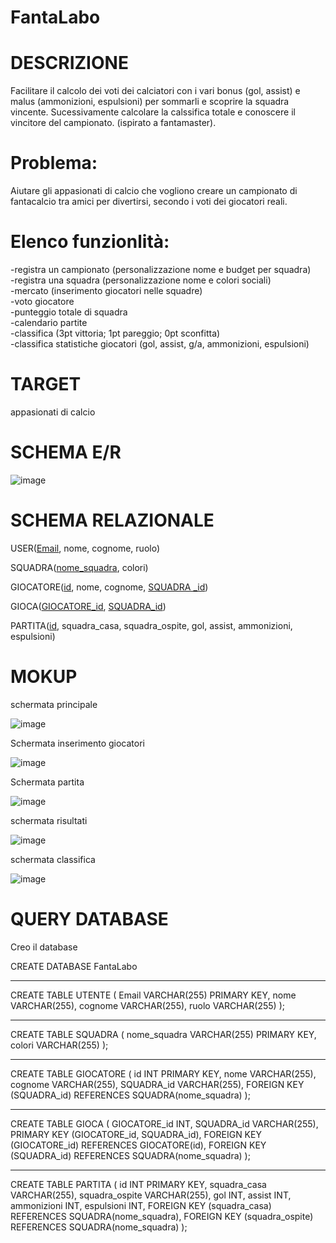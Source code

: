# FantaLabo
# DESCRIZIONE 
Facilitare il calcolo dei voti dei calciatori con i vari bonus (gol, assist) e malus (ammonizioni, espulsioni) per sommarli e scoprire la squadra vincente. Sucessivamente calcolare la calssifica totale e conoscere il vincitore del campionato.  (ispirato a fantamaster).
# Problema:  
Aiutare gli appasionati di calcio che vogliono creare un campionato di fantacalcio tra amici per divertirsi, secondo i voti dei giocatori reali.
# Elenco funzionlità:  
-registra un campionato (personalizzazione nome e budget per squadra)  
-registra una squadra (personalizzazione nome e colori sociali)  
-mercato (inserimento giocatori nelle squadre)  
-voto giocatore  
-punteggio totale di squadra  
-calendario partite  
-classifica (3pt vittoria; 1pt pareggio; 0pt sconfitta)  
-classifica statistiche giocatori (gol, assist, g/a, ammonizioni, espulsioni)
# TARGET
appasionati di calcio
# SCHEMA E/R
![image](https://github.com/SamueleLabollita/FantaLabo/assets/101709291/17b66a8c-aafb-4257-ad04-3a6f6f39463b)

# SCHEMA RELAZIONALE
USER(<ins>Email</ins>, nome, cognome, ruolo)

SQUADRA(<ins>nome_squadra</ins>, colori)

GIOCATORE(<ins>id</ins>, nome, cognome, <ins>SQUADRA _id</ins>)

GIOCA(<ins>GIOCATORE_id</ins>, <ins>SQUADRA_id</ins>)

PARTITA(<ins>id</ins>, squadra_casa, squadra_ospite, gol, assist, ammonizioni, espulsioni)


# MOKUP
schermata principale

![image](https://github.com/SamueleLabollita/FantaLabo/assets/101709291/99130e94-0e9b-4d41-8633-e6ffac0cec5f)

Schermata inserimento giocatori

![image](https://github.com/SamueleLabollita/FantaLabo/assets/101709291/0cb1fe5d-6ac2-4418-a4c4-90d985c32e24)

Schermata partita

![image](https://github.com/SamueleLabollita/FantaLabo/assets/101709291/5baf6509-ff00-42c0-a8ba-5a846f2c266f)

schermata risultati

![image](https://github.com/SamueleLabollita/FantaLabo/assets/101709291/35f127c4-3878-4c75-bc10-6877032b97cc)

schermata classifica

![image](https://github.com/SamueleLabollita/FantaLabo/assets/101709291/62d6b637-6782-4d46-8b20-6b8fe6f903bb)

# QUERY DATABASE
Creo il database

CREATE DATABASE FantaLabo

---------------------------

CREATE TABLE UTENTE (
    Email VARCHAR(255) PRIMARY KEY,
    nome VARCHAR(255),
    cognome VARCHAR(255),
    ruolo VARCHAR(255)
);

---------------------------

CREATE TABLE SQUADRA (
    nome_squadra VARCHAR(255) PRIMARY KEY,
    colori VARCHAR(255)
);

---------------------------

CREATE TABLE GIOCATORE (
    id INT PRIMARY KEY,
    nome VARCHAR(255),
    cognome VARCHAR(255),
    SQUADRA_id VARCHAR(255),
    FOREIGN KEY (SQUADRA_id) REFERENCES SQUADRA(nome_squadra)
);

---------------------------

CREATE TABLE GIOCA (
    GIOCATORE_id INT,
    SQUADRA_id VARCHAR(255),
    PRIMARY KEY (GIOCATORE_id, SQUADRA_id),
    FOREIGN KEY (GIOCATORE_id) REFERENCES GIOCATORE(id),
    FOREIGN KEY (SQUADRA_id) REFERENCES SQUADRA(nome_squadra)
);

---------------------------

CREATE TABLE PARTITA (
    id INT PRIMARY KEY,
    squadra_casa VARCHAR(255),
    squadra_ospite VARCHAR(255),
    gol INT,
    assist INT,
    ammonizioni INT,
    espulsioni INT,
    FOREIGN KEY (squadra_casa) REFERENCES SQUADRA(nome_squadra),
    FOREIGN KEY (squadra_ospite) REFERENCES SQUADRA(nome_squadra)
);
